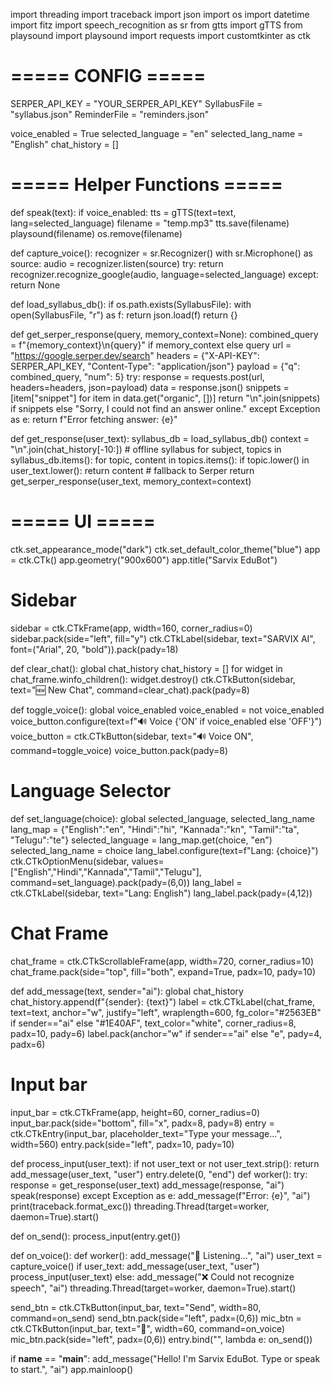 import threading
import traceback
import json
import os
import datetime
import fitz
import speech_recognition as sr
from gtts import gTTS
from playsound import playsound
import requests
import customtkinter as ctk

# ===== CONFIG =====
SERPER_API_KEY = "YOUR_SERPER_API_KEY"
SyllabusFile = "syllabus.json"
ReminderFile = "reminders.json"

voice_enabled = True
selected_language = "en"
selected_lang_name = "English"
chat_history = []

# ===== Helper Functions =====
def speak(text):
    if voice_enabled:
        tts = gTTS(text=text, lang=selected_language)
        filename = "temp.mp3"
        tts.save(filename)
        playsound(filename)
        os.remove(filename)

def capture_voice():
    recognizer = sr.Recognizer()
    with sr.Microphone() as source:
        audio = recognizer.listen(source)
        try:
            return recognizer.recognize_google(audio, language=selected_language)
        except:
            return None

def load_syllabus_db():
    if os.path.exists(SyllabusFile):
        with open(SyllabusFile, "r") as f:
            return json.load(f)
    return {}

def get_serper_response(query, memory_context=None):
    combined_query = f"{memory_context}\n{query}" if memory_context else query
    url = "https://google.serper.dev/search"
    headers = {"X-API-KEY": SERPER_API_KEY, "Content-Type": "application/json"}
    payload = {"q": combined_query, "num": 5}
    try:
        response = requests.post(url, headers=headers, json=payload)
        data = response.json()
        snippets = [item["snippet"] for item in data.get("organic", [])]
        return "\n".join(snippets) if snippets else "Sorry, I could not find an answer online."
    except Exception as e:
        return f"Error fetching answer: {e}"

def get_response(user_text):
    syllabus_db = load_syllabus_db()
    context = "\n".join(chat_history[-10:])
    # offline syllabus
    for subject, topics in syllabus_db.items():
        for topic, content in topics.items():
            if topic.lower() in user_text.lower():
                return content
    # fallback to Serper
    return get_serper_response(user_text, memory_context=context)

# ===== UI =====
ctk.set_appearance_mode("dark")
ctk.set_default_color_theme("blue")
app = ctk.CTk()
app.geometry("900x600")
app.title("Sarvix EduBot")

# Sidebar
sidebar = ctk.CTkFrame(app, width=160, corner_radius=0)
sidebar.pack(side="left", fill="y")
ctk.CTkLabel(sidebar, text="SARVIX AI", font=("Arial", 20, "bold")).pack(pady=18)

def clear_chat():
    global chat_history
    chat_history = []
    for widget in chat_frame.winfo_children():
        widget.destroy()
ctk.CTkButton(sidebar, text="🆕 New Chat", command=clear_chat).pack(pady=8)

def toggle_voice():
    global voice_enabled
    voice_enabled = not voice_enabled
    voice_button.configure(text=f"🔊 Voice {'ON' if voice_enabled else 'OFF'}")
voice_button = ctk.CTkButton(sidebar, text="🔊 Voice ON", command=toggle_voice)
voice_button.pack(pady=8)

# Language Selector
def set_language(choice):
    global selected_language, selected_lang_name
    lang_map = {"English":"en", "Hindi":"hi", "Kannada":"kn", "Tamil":"ta", "Telugu":"te"}
    selected_language = lang_map.get(choice, "en")
    selected_lang_name = choice
    lang_label.configure(text=f"Lang: {choice}")
ctk.CTkOptionMenu(sidebar, values=["English","Hindi","Kannada","Tamil","Telugu"], command=set_language).pack(pady=(6,0))
lang_label = ctk.CTkLabel(sidebar, text="Lang: English")
lang_label.pack(pady=(4,12))

# Chat Frame
chat_frame = ctk.CTkScrollableFrame(app, width=720, corner_radius=10)
chat_frame.pack(side="top", fill="both", expand=True, padx=10, pady=10)

def add_message(text, sender="ai"):
    global chat_history
    chat_history.append(f"{sender}: {text}")
    label = ctk.CTkLabel(chat_frame, text=text, anchor="w", justify="left", wraplength=600,
                         fg_color="#2563EB" if sender=="ai" else "#1E40AF",
                         text_color="white", corner_radius=8, padx=10, pady=6)
    label.pack(anchor="w" if sender=="ai" else "e", pady=4, padx=6)

# Input bar
input_bar = ctk.CTkFrame(app, height=60, corner_radius=0)
input_bar.pack(side="bottom", fill="x", padx=8, pady=8)
entry = ctk.CTkEntry(input_bar, placeholder_text="Type your message...", width=560)
entry.pack(side="left", padx=10, pady=10)

def process_input(user_text):
    if not user_text or not user_text.strip():
        return
    add_message(user_text, "user")
    entry.delete(0, "end")
    def worker():
        try:
            response = get_response(user_text)
            add_message(response, "ai")
            speak(response)
        except Exception as e:
            add_message(f"Error: {e}", "ai")
            print(traceback.format_exc())
    threading.Thread(target=worker, daemon=True).start()

def on_send():
    process_input(entry.get())

def on_voice():
    def worker():
        add_message("🎤 Listening...", "ai")
        user_text = capture_voice()
        if user_text:
            add_message(user_text, "user")
            process_input(user_text)
        else:
            add_message("❌ Could not recognize speech", "ai")
    threading.Thread(target=worker, daemon=True).start()

send_btn = ctk.CTkButton(input_bar, text="Send", width=80, command=on_send)
send_btn.pack(side="left", padx=(0,6))
mic_btn = ctk.CTkButton(input_bar, text="🎤", width=60, command=on_voice)
mic_btn.pack(side="left", padx=(0,6))
entry.bind("<Return>", lambda e: on_send())

if __name__ == "__main__":
    add_message("Hello! I'm Sarvix EduBot. Type or speak to start.", "ai")
    app.mainloop()
